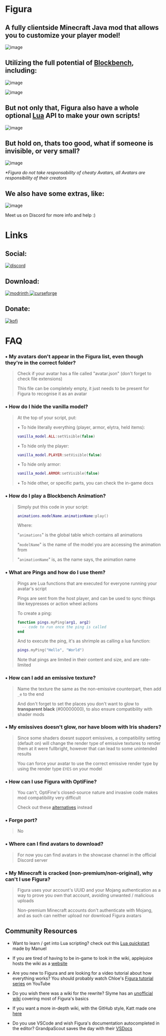 # Figura

## A fully clientside Minecraft Java mod that allows you to customize your player model!
![image](https://user-images.githubusercontent.com/40085587/232265398-f193b7c2-428f-41df-bc65-7c6b5a02e31b.png)

## Utilizing the full potential of [Blockbench](https://www.blockbench.net/), including:

![image](https://user-images.githubusercontent.com/40085587/232266646-72ea56aa-fb99-4706-bbac-dd242fbad57f.png)

![image](https://user-images.githubusercontent.com/40085587/232266641-0ef9d180-4190-46f5-a4a6-7e01e06fe6a1.png)

## But not only that, Figura also have a whole optional [Lua](https://www.lua.org/) API to make your own scripts!

![image](https://user-images.githubusercontent.com/40085587/232266708-9d6d9da6-a454-4ca0-83f2-a58c229ab03b.png)

## But hold on, thats too good, what if someone is invisible, or very small?

![image](https://user-images.githubusercontent.com/40085587/232266726-9d31c171-b16f-4246-adbe-30a337d7f15b.png)

*\*Figura do not take responsability of cheaty Avatars, all Avatars are responsibility of their creators*

## We also have some extras, like:

![image](https://user-images.githubusercontent.com/40085587/232266831-5266010b-28c8-4fa1-987c-daad23657bac.png)

Meet us on Discord for more info and help :)

# Links
[discord]: https://discord.com/api/guilds/125227483518861312/widget.png
[modrinth]: https://img.shields.io/badge/Modrinth-1bd96a?logo=modrinth&logoColor=ffffff&labelColor=1bd96a
[curseforge]: https://img.shields.io/badge/CurseForge-f16436?logo=curseforge&logoColor=ffffff&labelColor=f16436
[kofi]: https://img.shields.io/badge/Ko--fi-00b9fe?logo=kofi&logoColor=ffffff&labelColor=00b9fe

## Social:
[ ![discord][] ](https://discord.gg/ekHGHcH8Af)

## Download:
[ ![modrinth] ](https://modrinth.com/mod/figura)
[ ![curseforge][] ](https://curseforge.com/minecraft/mc-mods/figura)

## Donate:
[ ![kofi][] ](https://ko-fi.com/skyrina)

# FAQ

### • My avatars don't appear in the Figura list, even though they're in the correct folder?
> Check if your avatar has a file called "avatar.json" (don't forget to check file extensions)
> 
> This file can be completely empty, it just needs to be present for Figura to recognise it as an avatar

### • How do I hide the vanilla model?
> At the top of your script, put:
>
> • To hide literally everything (player, armor, elytra, held items):
> ```lua
> vanilla_model.ALL:setVisible(false)
> ```
>
> • To hide only the player:
> ```lua
> vanilla_model.PLAYER:setVisible(false)
> ```
>
> • To hide only armor:
> ```lua
> vanilla_model.ARMOR:setVisible(false)
> ```
> 
> • To hide other, or specific parts, you can check the in-game docs

### • How do I play a Blockbench Animation?
> Simply put this code in your script:
> ```lua
> animations.modelName.animationName:play()
> ```
> Where:
> 
> "`animations`" is the global table which contains all animations
> 
> "`modelName`" is the name of the model you are accessing the animation from
> 
> "`animationName`" is, as the name says, the animation name

### • What are Pings and how do I use them?
> Pings are Lua functions that are executed for everyone running your avatar's script
> 
> Pings are sent from the host player, and can be used to sync things like keypresses or action wheel actions
> 
> To create a ping:
> ```lua
> function pings.myPing(arg1, arg2)
>   -- code to run once the ping is called
> end
> ```
> And to execute the ping, it's as shrimple as calling a lua function:
> ```lua
> pings.myPing("Hello", "World")
> ```
> Note that pings are limited in their content and size, and are rate-limited

### • How can I add an emissive texture?
> Name the texture the same as the non-emissive counterpart, then add `_e` to the end
> 
> And don't forget to set the places you don't want to glow to **transparent black** (#00000000), to also ensure compatibility with shader mods

### • My emissives doesn't glow, nor have bloom with Iris shaders?
> Since some shaders doesnt support emissives, a compatibility setting (default on) will change the render type of emissive textures to render them at it were fullbright, however that can lead to some unintended results
>
> You can force your avatar to use the correct emissive render type by using the render type `EYES` on your model

### • How can I use Figura with OptiFine?
> You can't, OptiFine's closed-source nature and invasive code makes mod compatibility very difficult
> 
> Check out these [alternatives](https://lambdaurora.dev/optifine_alternatives/) instead

### • Forge port?
> No

### • Where can I find avatars to download?
> For now you can find avatars in the showcase channel in the official Discord server

### • My Minecraft is cracked (non-premium/non-original), why can't I use Figura?
> Figura uses your account's UUID and your Mojang authentication as a way to prove you own that account, avoiding unwanted / malicious uploads
> 
> Non-premium Minecraft accounts don't authenticate with Mojang, and as such can neither upload nor download Figura avatars

## Community Resources

* Want to learn / get into Lua scripting?
  check out this [Lua quickstart](https://manuel-3.github.io/lua-quickstart) made by Manuel


* If you are tired of having to be in-game to look in the wiki, applejuice hosts the wiki as a [website](https://applejuiceyy.github.io/figs/)


* Are you new to Figura and are looking for a video tutorial about how everything works? You should probably watch Chloe's [Figura tutorial series](https://www.youtube.com/playlist?list=PLNz7v2g2SFA8lOQUDS4z4-gIDLi_dWAhl) on YouTube


* Do you wish there was a wiki for the rewrite?
  Slyme has an [unofficial wiki](https://slymeball.github.io/Figura-Wiki) covering most of Figura's basics


* If you want a more in-depth wiki, with the GitHub style, Katt made one [here](https://github.com/KitCat962/FiguraRewriteRewrite/wiki) 


* Do you use VSCode and wish Figura's documentation autocompleted in the editor? GrandpaScout saves the day with their [VSDocs](https://github.com/GrandpaScout/FiguraRewriteVSDocs/wiki)
